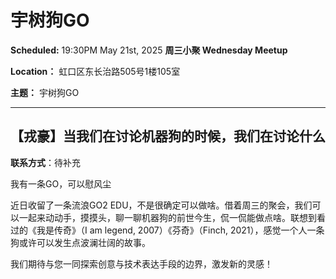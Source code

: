 # 宇树狗GO

**Scheduled:** 19:30PM May 21st, 2025
**周三小聚 Wednesday Meetup**

**Location：** 虹口区东长治路505号1楼105室

**主题：** 宇树狗GO

---

## 【戎豪】当我们在讨论机器狗的时候，我们在讨论什么

**联系方式**：待补充

我有一条GO，可以慰风尘

近日收留了一条流浪GO2 EDU，不是很确定可以做啥。借着周三的聚会，我们可以一起来动动手，摸摸头，聊一聊机器狗的前世今生，侃一侃能做点啥。联想到看过的《我是传奇》（I am legend, 2007）《芬奇》（Finch, 2021），感觉一个人一条狗或许可以发生点波澜壮阔的故事。

我们期待与您一同探索创意与技术表达手段的边界，激发新的灵感！